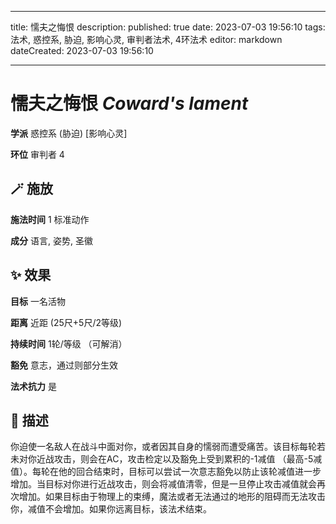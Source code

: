 
---
title: 懦夫之悔恨
description: 
published: true
date: 2023-07-03 19:56:10
tags: 法术, 惑控系, 胁迫, 影响心灵, 审判者法术, 4环法术
editor: markdown
dateCreated: 2023-07-03 19:56:10

---

# **懦夫之悔恨** *Coward's lament*

**学派** 惑控系 (胁迫) \[影响心灵\] 

**环位** 审判者 4

## 🪄 施放

**施法时间** 1 标准动作

**成分** 语言, 姿势, 圣徽

## ✨ 效果 

**目标** 一名活物 

**距离** 近距 (25尺+5尺/2等级)  

**持续时间** 1轮/等级 （可解消） 

**豁免** 意志，通过则部分生效

**法术抗力** 是

## 📖 描述

你迫使一名敌人在战斗中面对你，或者因其自身的懦弱而遭受痛苦。该目标每轮若未对你近战攻击，则会在AC，攻击检定以及豁免上受到累积的-1减值 （最高-5减值）。每轮在他的回合结束时，目标可以尝试一次意志豁免以防止该轮减值进一步增加。当目标对你进行近战攻击，则会将减值清零，但是一旦停止攻击减值就会再次增加。如果目标由于物理上的束缚，魔法或者无法通过的地形的阻碍而无法攻击你，减值不会增加。如果你远离目标，该法术结束。
    
